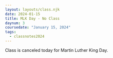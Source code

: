 ```yaml
---
layout: layouts/class.njk
date: 2024-01-15
title: MLK Day - No Class
daynum: 3
coursedate: "January 15, 2024"
tags:
  - classnotes2024
---
```



Class is canceled today for Martin Luther King Day.
